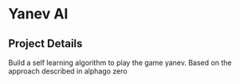 # Yanev AI 

## Project Details

Build a self learning algorithm to play the game yanev. Based on the approach described in alphago zero
